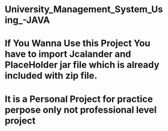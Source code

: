 # University_Management_System_Using_-JAVA
# If You Wanna Use this Project You have to import Jcalander  and  PlaceHolder jar file which is already included with zip file.
# It is a Personal Project for practice perpose only not professional level project
